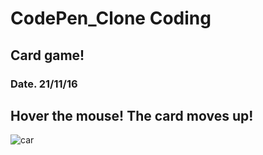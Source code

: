 # CodePen_Clone Coding
Card game!
-----
### Date. 21/11/16
Hover the mouse! The card moves up!
------
![car](https://user-images.githubusercontent.com/82393165/141988146-22614420-877f-48ed-b5b7-7a4679e2c60e.gif)
